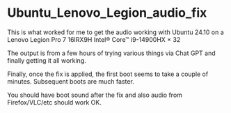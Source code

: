 # Ubuntu_Lenovo_Legion_audio_fix
This is what worked for me to get the audio working with Ubuntu 24.10 on a Lenovo Legion Pro 7 16IRX9H Intel® Core™ i9-14900HX × 32

The output is from a few hours of trying various things via Chat GPT and finally getting it all working.

Finally, once the fix is applied, the first boot seems to take a couple of minutes.  Subsequent boots are much faster.

You should have boot sound after the fix and also audio from Firefox/VLC/etc should work OK.
